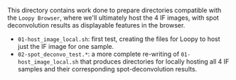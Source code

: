 This directory contains work done to prepare directories compatible with the `Loopy Browser`, where we'll ultimately host the 4 IF images, with spot deconvolution results as displayable features in the browser.

- `01-host_image_local.sh`: first test, creating the files for Loopy to host just the IF image for one sample.
- `02-spot_deconvo_test.*`: a more complete re-writing of `01-host_image_local.sh` that produces directories for locally hosting all 4 IF samples and their corresponding spot-deconvolution results.
